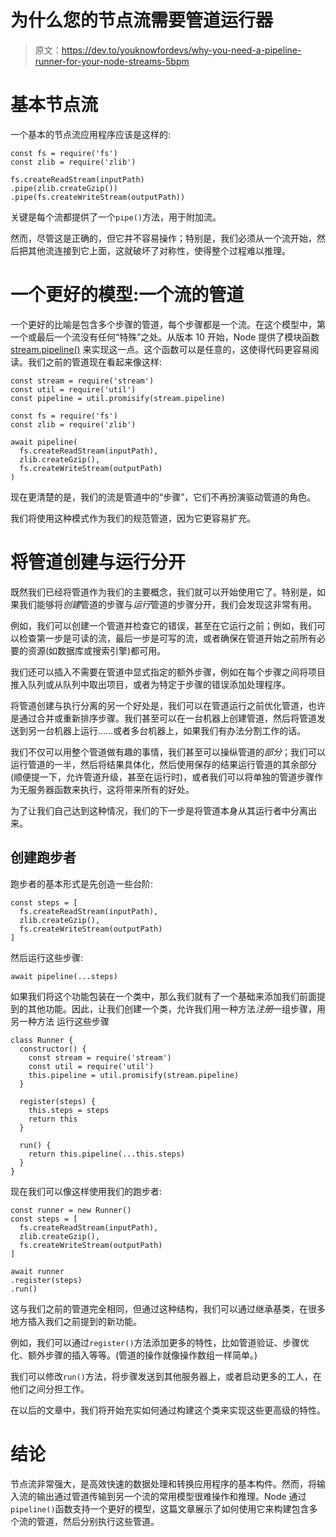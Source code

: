 # 为什么您的节点流需要管道运行器

> 原文：<https://dev.to/youknowfordevs/why-you-need-a-pipeline-runner-for-your-node-streams-5bpm>

# 基本节点流

一个基本的节点流应用程序应该是这样的:

```
const fs = require('fs')
const zlib = require('zlib')

fs.createReadStream(inputPath)
.pipe(zlib.createGzip())
.pipe(fs.createWriteStream(outputPath)) 
```

关键是每个流都提供了一个`pipe()`方法，用于附加流。

然而，尽管这是正确的，但它并不容易操作；特别是，我们必须从一个流开始，然后把其他流连接到它上面，这就破坏了对称性，使得整个过程难以推理。

# 一个更好的模型:一个流的管道

一个更好的比喻是包含多个步骤的管道，每个步骤都是一个流。在这个模型中，第一个或最后一个流没有任何“特殊”之处。从版本 10 开始，Node 提供了模块函数 [stream.pipeline()](https://nodejs.org/api/stream.html#stream_stream_pipeline_streams_callback) 来实现这一点。这个函数可以是任意的，这使得代码更容易阅读。我们之前的管道现在看起来像这样:

```
const stream = require('stream')
const util = require('util')
const pipeline = util.promisify(stream.pipeline)

const fs = require('fs')
const zlib = require('zlib')

await pipeline(
  fs.createReadStream(inputPath),
  zlib.createGzip(),
  fs.createWriteStream(outputPath)
) 
```

现在更清楚的是，我们的流是管道中的“步骤”，它们不再扮演驱动管道的角色。

我们将使用这种模式作为我们的规范管道，因为它更容易扩充。

# 将管道创建与运行分开

既然我们已经将管道作为我们的主要概念，我们就可以开始使用它了。特别是，如果我们能够将*创建*管道的步骤与*运行*管道的步骤分开，我们会发现这非常有用。

例如，我们可以创建一个管道并检查它的错误，甚至在它运行之前；例如，我们可以检查第一步是可读的流，最后一步是可写的流，或者确保在管道开始之前所有必要的资源(如数据库或搜索引擎)都可用。

我们还可以插入不需要在管道中显式指定的额外步骤，例如在每个步骤之间将项目推入队列或从队列中取出项目，或者为特定于步骤的错误添加处理程序。

将管道创建与执行分离的另一个好处是，我们可以在管道运行之前优化管道，也许是通过合并或重新排序步骤。我们甚至可以在一台机器上创建管道，然后将管道发送到另一台机器上运行……或者多台机器上，如果我们有办法分割工作的话。

我们不仅可以用整个管道做有趣的事情，我们甚至可以操纵管道的*部分*；我们可以运行管道的一半，然后将结果具体化，然后使用保存的结果运行管道的其余部分(顺便提一下，允许管道升级，甚至在运行时)，或者我们可以将单独的管道步骤作为无服务器函数来执行，这将带来所有的好处。

为了让我们自己达到这种情况，我们的下一步是将管道本身从其运行者中分离出来。

## 创建跑步者

跑步者的基本形式是先创造一些台阶:

```
const steps = [
  fs.createReadStream(inputPath),
  zlib.createGzip(),
  fs.createWriteStream(outputPath)
] 
```

然后运行这些步骤:

```
await pipeline(...steps) 
```

如果我们将这个功能包装在一个类中，那么我们就有了一个基础来添加我们前面提到的其他功能。因此，让我们创建一个类，允许我们用一种方法*注册*一组步骤，用另一种方法
运行这些步骤

```
class Runner {
  constructor() {
    const stream = require('stream')
    const util = require('util')
    this.pipeline = util.promisify(stream.pipeline)
  }

  register(steps) {
    this.steps = steps
    return this
  }

  run() {
    return this.pipeline(...this.steps)
  }
} 
```

现在我们可以像这样使用我们的跑步者:

```
const runner = new Runner()
const steps = [
  fs.createReadStream(inputPath),
  zlib.createGzip(),
  fs.createWriteStream(outputPath)
]

await runner
.register(steps)
.run() 
```

这与我们之前的管道完全相同，但通过这种结构，我们可以通过继承基类，在很多地方插入我们之前提到的新功能。

例如，我们可以通过`register()`方法添加更多的特性，比如管道验证、步骤优化、额外步骤的插入等等。(管道的操作就像操作数组一样简单。)

我们可以修改`run()`方法，将步骤发送到其他服务器上，或者启动更多的工人，在他们之间分担工作。

在以后的文章中，我们将开始充实如何通过构建这个类来实现这些更高级的特性。

# 结论

节点流非常强大，是高效快速的数据处理和转换应用程序的基本构件。然而，将输入流的输出通过管道传输到另一个流的常用模型很难操作和推理。Node 通过`pipeline()`函数支持一个更好的模型，这篇文章展示了如何使用它来构建包含多个流的管道，然后分别执行这些管道。